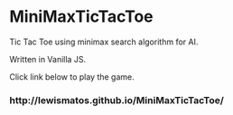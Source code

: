 # MiniMaxTicTacToe
Tic Tac Toe using minimax search algorithm for AI.

Written in Vanilla JS.


Click link below to play the game. 

<h3>http://lewismatos.github.io/MiniMaxTicTacToe/</h3>
